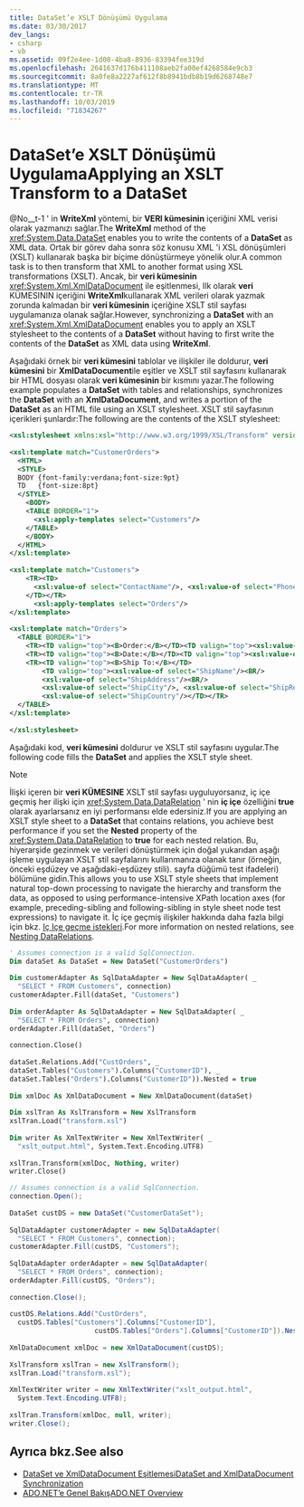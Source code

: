 ```yaml
---
title: DataSet’e XSLT Dönüşümü Uygulama
ms.date: 03/30/2017
dev_langs:
- csharp
- vb
ms.assetid: 09f2e4ee-1d08-4ba8-8936-83394fee319d
ms.openlocfilehash: 2641637d176b411108aeb2fa00ef4268584e9cb3
ms.sourcegitcommit: 8a0fe8a2227af612f8b8941bdb8b19d6268748e7
ms.translationtype: MT
ms.contentlocale: tr-TR
ms.lasthandoff: 10/03/2019
ms.locfileid: "71834267"
---
```

# <a name="applying-an-xslt-transform-to-a-dataset"></a><span data-ttu-id="f121d-102">DataSet’e XSLT Dönüşümü Uygulama</span><span class="sxs-lookup"><span data-stu-id="f121d-102">Applying an XSLT Transform to a DataSet</span></span>

<span data-ttu-id="f121d-103">@No__t-1 ' in **WriteXml** yöntemi, bir **VERI kümesinin** içeriğini XML verisi olarak yazmanızı sağlar.</span><span class="sxs-lookup"><span data-stu-id="f121d-103">The **WriteXml** method of the <xref:System.Data.DataSet> enables you to write the contents of a **DataSet** as XML data.</span></span> <span data-ttu-id="f121d-104">Ortak bir görev daha sonra söz konusu XML 'i XSL dönüşümleri (XSLT) kullanarak başka bir biçime dönüştürmeye yönelik olur.</span><span class="sxs-lookup"><span data-stu-id="f121d-104">A common task is to then transform that XML to another format using XSL transformations (XSLT).</span></span> <span data-ttu-id="f121d-105">Ancak, bir **veri kümesinin** <xref:System.Xml.XmlDataDocument> ile eşitlenmesi, Ilk olarak **veri** KÜMESININ içeriğini **WriteXml**kullanarak XML verileri olarak yazmak zorunda kalmadan bir **veri kümesinin** içeriğine XSLT stil sayfası uygulamanıza olanak sağlar.</span><span class="sxs-lookup"><span data-stu-id="f121d-105">However, synchronizing a **DataSet** with an <xref:System.Xml.XmlDataDocument> enables you to apply an XSLT stylesheet to the contents of a **DataSet** without having to first write the contents of the **DataSet** as XML data using **WriteXml**.</span></span>  
  
 <span data-ttu-id="f121d-106">Aşağıdaki örnek bir **veri kümesini** tablolar ve ilişkiler ile doldurur, **veri kümesini** bir **XmlDataDocument**ile eşitler ve XSLT stil sayfasını kullanarak bir HTML dosyası olarak **veri kümesinin** bir kısmını yazar.</span><span class="sxs-lookup"><span data-stu-id="f121d-106">The following example populates a **DataSet** with tables and relationships, synchronizes the **DataSet** with an **XmlDataDocument**, and writes a portion of the **DataSet** as an HTML file using an XSLT stylesheet.</span></span> <span data-ttu-id="f121d-107">XSLT stil sayfasının içerikleri şunlardır:</span><span class="sxs-lookup"><span data-stu-id="f121d-107">The following are the contents of the XSLT stylesheet:</span></span>
  
```xml  
<xsl:stylesheet xmlns:xsl="http://www.w3.org/1999/XSL/Transform" version="1.0">  
  
<xsl:template match="CustomerOrders">  
  <HTML>  
  <STYLE>  
  BODY {font-family:verdana;font-size:9pt}  
  TD   {font-size:8pt}  
  </STYLE>  
    <BODY>  
    <TABLE BORDER="1">  
      <xsl:apply-templates select="Customers"/>  
    </TABLE>  
    </BODY>  
  </HTML>  
</xsl:template>  
  
<xsl:template match="Customers">  
    <TR><TD>  
      <xsl:value-of select="ContactName"/>, <xsl:value-of select="Phone"/><BR/>  
    </TD></TR>  
      <xsl:apply-templates select="Orders"/>  
</xsl:template>  
  
<xsl:template match="Orders">  
  <TABLE BORDER="1">  
    <TR><TD valign="top"><B>Order:</B></TD><TD valign="top"><xsl:value-of select="OrderID"/></TD></TR>  
    <TR><TD valign="top"><B>Date:</B></TD><TD valign="top"><xsl:value-of select="OrderDate"/></TD></TR>  
    <TR><TD valign="top"><B>Ship To:</B></TD>  
        <TD valign="top"><xsl:value-of select="ShipName"/><BR/>  
        <xsl:value-of select="ShipAddress"/><BR/>  
        <xsl:value-of select="ShipCity"/>, <xsl:value-of select="ShipRegion"/>  <xsl:value-of select="ShipPostalCode"/><BR/>  
        <xsl:value-of select="ShipCountry"/></TD></TR>  
  </TABLE>  
</xsl:template>  
  
</xsl:stylesheet>  
```  
  
 <span data-ttu-id="f121d-108">Aşağıdaki kod, **veri kümesini** doldurur ve XSLT stil sayfasını uygular.</span><span class="sxs-lookup"><span data-stu-id="f121d-108">The following code fills the **DataSet** and applies the XSLT style sheet.</span></span>  
  
> [!NOTE]
> <span data-ttu-id="f121d-109">İlişki içeren bir **veri KÜMESINE** XSLT stil sayfası uyguluyorsanız, iç içe geçmiş her ilişki için <xref:System.Data.DataRelation> ' nin **iç içe** özelliğini **true** olarak ayarlarsanız en iyi performansı elde edersiniz.</span><span class="sxs-lookup"><span data-stu-id="f121d-109">If you are applying an XSLT style sheet to a **DataSet** that contains relations, you achieve best performance if you set the **Nested** property of the <xref:System.Data.DataRelation> to **true** for each nested relation.</span></span> <span data-ttu-id="f121d-110">Bu, hiyerarşide gezinmek ve verileri dönüştürmek için doğal yukarıdan aşağı işleme uygulayan XSLT stil sayfalarını kullanmanıza olanak tanır (örneğin, önceki eşdüzey ve aşağıdaki-eşdüzey stili). sayfa düğümü test ifadeleri) bölümüne gidin.</span><span class="sxs-lookup"><span data-stu-id="f121d-110">This allows you to use XSLT style sheets that implement natural top-down processing to navigate the hierarchy and transform the data, as opposed to using performance-intensive XPath location axes (for example, preceding-sibling and following-sibling in style sheet node test expressions) to navigate it.</span></span> <span data-ttu-id="f121d-111">İç içe geçmiş ilişkiler hakkında daha fazla bilgi için bkz. [Iç Içe geçme istekleri](nesting-datarelations.md).</span><span class="sxs-lookup"><span data-stu-id="f121d-111">For more information on nested relations, see [Nesting DataRelations](nesting-datarelations.md).</span></span>  
  
```vb  
' Assumes connection is a valid SqlConnection.  
Dim dataSet As DataSet = New DataSet("CustomerOrders")  
  
Dim customerAdapter As SqlDataAdapter = New SqlDataAdapter( _  
  "SELECT * FROM Customers", connection)  
customerAdapter.Fill(dataSet, "Customers")  
  
Dim orderAdapter As SqlDataAdapter = New SqlDataAdapter( _  
  "SELECT * FROM Orders", connection)  
orderAdapter.Fill(dataSet, "Orders")  
  
connection.Close()  
  
dataSet.Relations.Add("CustOrders", _  
dataSet.Tables("Customers").Columns("CustomerID"), _  
dataSet.Tables("Orders").Columns("CustomerID")).Nested = true  
  
Dim xmlDoc As XmlDataDocument = New XmlDataDocument(dataSet)   
  
Dim xslTran As XslTransform = New XslTransform  
xslTran.Load("transform.xsl")  
  
Dim writer As XmlTextWriter = New XmlTextWriter( _  
  "xslt_output.html", System.Text.Encoding.UTF8)  
  
xslTran.Transform(xmlDoc, Nothing, writer)  
writer.Close()  
```  
  
```csharp  
// Assumes connection is a valid SqlConnection.  
connection.Open();  
  
DataSet custDS = new DataSet("CustomerDataSet");  
  
SqlDataAdapter customerAdapter = new SqlDataAdapter(  
  "SELECT * FROM Customers", connection);  
customerAdapter.Fill(custDS, "Customers");  
  
SqlDataAdapter orderAdapter = new SqlDataAdapter(  
  "SELECT * FROM Orders", connection);  
orderAdapter.Fill(custDS, "Orders");  
  
connection.Close();  
  
custDS.Relations.Add("CustOrders",  
  custDS.Tables["Customers"].Columns["CustomerID"],  
                     custDS.Tables["Orders"].Columns["CustomerID"]).Nested = true;  
  
XmlDataDocument xmlDoc = new XmlDataDocument(custDS);   
  
XslTransform xslTran = new XslTransform();  
xslTran.Load("transform.xsl");  
  
XmlTextWriter writer = new XmlTextWriter("xslt_output.html",   
  System.Text.Encoding.UTF8);  
  
xslTran.Transform(xmlDoc, null, writer);  
writer.Close();  
```  
  
## <a name="see-also"></a><span data-ttu-id="f121d-112">Ayrıca bkz.</span><span class="sxs-lookup"><span data-stu-id="f121d-112">See also</span></span>

- [<span data-ttu-id="f121d-113">DataSet ve XmlDataDocument Eşitlemesi</span><span class="sxs-lookup"><span data-stu-id="f121d-113">DataSet and XmlDataDocument Synchronization</span></span>](dataset-and-xmldatadocument-synchronization.md)
- [<span data-ttu-id="f121d-114">ADO.NET’e Genel Bakış</span><span class="sxs-lookup"><span data-stu-id="f121d-114">ADO.NET Overview</span></span>](../ado-net-overview.md)
